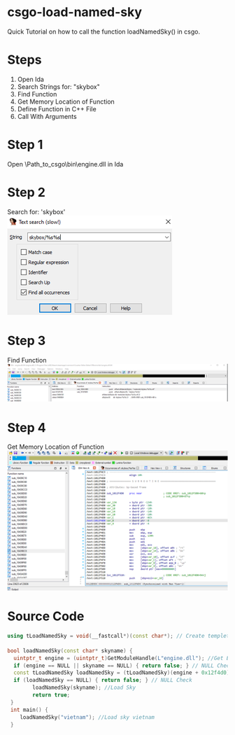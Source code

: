 # csgo-load-named-sky
Quick Tutorial on how to call the function loadNamedSky() in csgo.

# Steps 
1. Open Ida
2. Search Strings for: "skybox"
3. Find Function
4. Get Memory Location of Function
5. Define Function in C++ File
7. Call With Arguments

# Step 1
Open \Path_to_csgo\bin\engine.dll in Ida

# Step 2 
Search for: 'skybox' <br>
![Search](Screenshots/ida_search.png)

# Step 3
Find Function <br>
![Search](Screenshots/skybox_function.png)

# Step 4
Get Memory Location of Function <br>
![Search](Screenshots/loadNamedSky.png)

# Source Code
```C++
using tLoadNamedSky = void(__fastcall*)(const char*); // Create templete

bool loadNamedSky(const char* skyname) {
  uintptr_t engine = (uintptr_t)GetModuleHandle(L"engine.dll"); //Get Engine Handle
  if (engine == NULL || skyname == NULL) { return false; } // NULL Check
  const tLoadNamedSky loadNamedSky = (tLoadNamedSky)(engine + 0x12f4d0); 
  if (loadNamedSky == NULL) { return false; } // NULL Check
        loadNamedSky(skyname); //Load Sky
        return true;
 }
 int main() {
    loadNamedSky("vietnam"); //Load sky vietnam
 }
```
